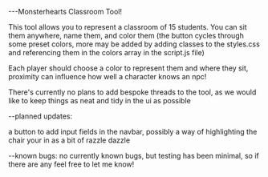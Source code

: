 ---Monsterhearts Classroom Tool!

This tool allows you to represent a classroom of 15 students. You can sit them anywhere, name them, and color them (the button cycles through some preset colors, more may be added by adding classes to the styles.css and referencing them in the colors array in the script.js file)

Each player should choose a color to represent them and where they sit, proximity can influence how well a character knows an npc!

There's currently no plans to add bespoke threads to the tool, as we would like to keep things as neat and tidy in the ui as possible

--planned updates:

a button to add input fields in the navbar, possibly a way of highlighting the chair your in as a bit of razzle dazzle

--known bugs:
no currently known bugs, but testing has been minimal, so if there are any feel free to let me know!